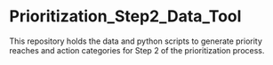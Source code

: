 # Prioritization_Step2_Data_Tool
This repository holds the data and python scripts to generate priority reaches and action categories for Step 2 of the prioritization process.
